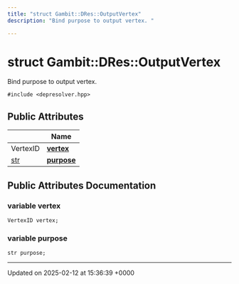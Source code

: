```yaml
---
title: "struct Gambit::DRes::OutputVertex"
description: "Bind purpose to output vertex. "

---
```


# struct Gambit::DRes::OutputVertex



Bind purpose to output vertex. 


`#include <depresolver.hpp>`

## Public Attributes

|                | Name           |
| -------------- | -------------- |
| VertexID | **[vertex](/documentation/code/classes/structgambit_1_1dres_1_1outputvertex/#variable-vertex)**  |
| [str](/documentation/code/namespaces/namespacegambit/#typedef-str) | **[purpose](/documentation/code/classes/structgambit_1_1dres_1_1outputvertex/#variable-purpose)**  |

## Public Attributes Documentation

### variable vertex

```
VertexID vertex;
```


### variable purpose

```
str purpose;
```


-------------------------------

Updated on 2025-02-12 at 15:36:39 +0000